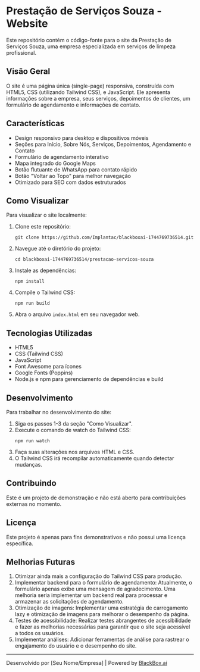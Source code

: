 # Prestação de Serviços Souza - Website

Este repositório contém o código-fonte para o site da Prestação de Serviços Souza, uma empresa especializada em serviços de limpeza profissional.

## Visão Geral

O site é uma página única (single-page) responsiva, construída com HTML5, CSS (utilizando Tailwind CSS), e JavaScript. Ele apresenta informações sobre a empresa, seus serviços, depoimentos de clientes, um formulário de agendamento e informações de contato.

## Características

- Design responsivo para desktop e dispositivos móveis
- Seções para Início, Sobre Nós, Serviços, Depoimentos, Agendamento e Contato
- Formulário de agendamento interativo
- Mapa integrado do Google Maps
- Botão flutuante de WhatsApp para contato rápido
- Botão "Voltar ao Topo" para melhor navegação
- Otimizado para SEO com dados estruturados

## Como Visualizar

Para visualizar o site localmente:

1. Clone este repositório:
   ```
   git clone https://github.com/Implantac/blackboxai-1744769736514.git
   ```
2. Navegue até o diretório do projeto:
   ```
   cd blackboxai-1744769736514/prestacao-servicos-souza
   ```
3. Instale as dependências:
   ```
   npm install
   ```
4. Compile o Tailwind CSS:
   ```
   npm run build
   ```
5. Abra o arquivo `index.html` em seu navegador web.

## Tecnologias Utilizadas

- HTML5
- CSS (Tailwind CSS)
- JavaScript
- Font Awesome para ícones
- Google Fonts (Poppins)
- Node.js e npm para gerenciamento de dependências e build

## Desenvolvimento

Para trabalhar no desenvolvimento do site:

1. Siga os passos 1-3 da seção "Como Visualizar".
2. Execute o comando de watch do Tailwind CSS:
   ```
   npm run watch
   ```
3. Faça suas alterações nos arquivos HTML e CSS.
4. O Tailwind CSS irá recompilar automaticamente quando detectar mudanças.

## Contribuindo

Este é um projeto de demonstração e não está aberto para contribuições externas no momento.

## Licença

Este projeto é apenas para fins demonstrativos e não possui uma licença específica.

## Melhorias Futuras

1. Otimizar ainda mais a configuração do Tailwind CSS para produção.
2. Implementar backend para o formulário de agendamento: Atualmente, o formulário apenas exibe uma mensagem de agradecimento. Uma melhoria seria implementar um backend real para processar e armazenar as solicitações de agendamento.
3. Otimização de imagens: Implementar uma estratégia de carregamento lazy e otimização de imagens para melhorar o desempenho da página.
4. Testes de acessibilidade: Realizar testes abrangentes de acessibilidade e fazer as melhorias necessárias para garantir que o site seja acessível a todos os usuários.
5. Implementar análises: Adicionar ferramentas de análise para rastrear o engajamento do usuário e o desempenho do site.

---

Desenvolvido por [Seu Nome/Empresa] | Powered by [BlackBox.ai](https://www.blackbox.ai)
